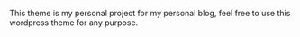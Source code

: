 This theme is my personal project for my personal blog, feel free to use this wordpress theme for any purpose.